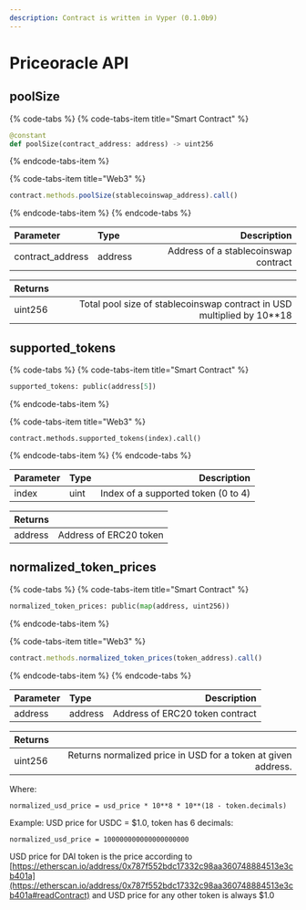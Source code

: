 ```yaml
---
description: Contract is written in Vyper (0.1.0b9)
---
```


# Priceoracle API

## poolSize

{% code-tabs %}
{% code-tabs-item title="Smart Contract" %}
```python
@constant
def poolSize(contract_address: address) -> uint256
```
{% endcode-tabs-item %}

{% code-tabs-item title="Web3" %}
```javascript
contract.methods.poolSize(stablecoinswap_address).call()
```
{% endcode-tabs-item %}
{% endcode-tabs %}

| Parameter | Type | Description |
| :--- | :--- | ---: |
| contract\_address | address | Address of a stablecoinswap contract |

| Returns |  |
| :--- | ---: |
| uint256 | Total pool size of stablecoinswap contract in USD multiplied by 10\*\*18 |

## supported\_tokens

{% code-tabs %}
{% code-tabs-item title="Smart Contract" %}
```python
supported_tokens: public(address[5])
```
{% endcode-tabs-item %}

{% code-tabs-item title="Web3" %}
```
contract.methods.supported_tokens(index).call()
```
{% endcode-tabs-item %}
{% endcode-tabs %}

| Parameter | Type | Description |
| :--- | :--- | ---: |
| index | uint | Index of a supported token \(0 to 4\) |

| Returns |  |
| :--- | ---: |
| address | Address of ERC20 token |

## normalized\_token\_prices

{% code-tabs %}
{% code-tabs-item title="Smart Contract" %}
```python
normalized_token_prices: public(map(address, uint256))
```
{% endcode-tabs-item %}

{% code-tabs-item title="Web3" %}
```javascript
contract.methods.normalized_token_prices(token_address).call()
```
{% endcode-tabs-item %}
{% endcode-tabs %}

| Parameter | Type | Description |
| :--- | :--- | ---: |
| address | address | Address of ERC20 token contract |

| Returns |  |
| :--- | ---: |
| uint256 | Returns normalized price in USD for a token at given address.  |

Where:

`normalized_usd_price = usd_price * 10**8 * 10**(18 - token.decimals)`

Example: USD price for USDC = $1.0, token has 6 decimals:

`normalized_usd_price = 100000000000000000000`

USD price for DAI token is the price according to [https://etherscan.io/address/0x787f552bdc17332c98aa360748884513e3cb401a](https://etherscan.io/address/0x787f552bdc17332c98aa360748884513e3cb401a#readContract) and USD price for any other token is always $1.0

